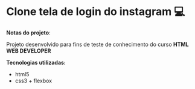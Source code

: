 # Clone tela de login do instagram :computer:

**Notas do projeto**:

Projeto desenvolvido para fins de teste de conhecimento do curso **HTML WEB DEVELOPER**

**Tecnologias utilizadas:**

- html5
- css3 + flexbox

